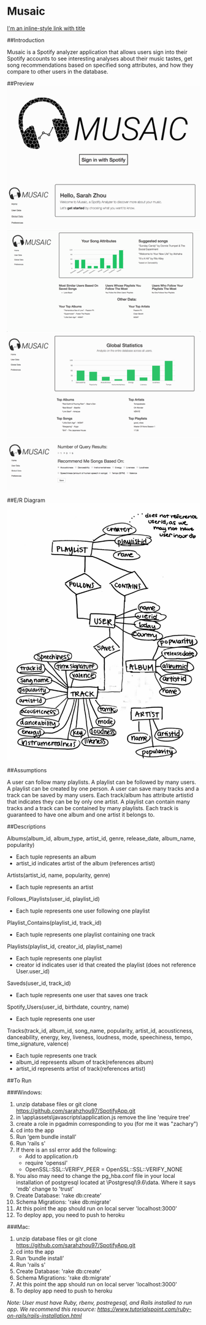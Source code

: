 Musaic
=====================

[I'm an inline-style link with title](https://sleepy-fjord-10699.herokuapp.com/ "Heroku Link")

##Introduction

Musaic is a Spotify analyzer application that allows users sign into their Spotify accounts to see interesting analyses about their music tastes, get song recommendations based on specified song attributes, and how they compare to other users in the database.

##Preview
![picture](img/signin.png)
![picture](img/name.png)
![picture](img/user.png)
![picture](img/global.png)
![picture](img/preferences.png)

##E/R Diagram
![picture](img/erdiagram.png)

##Assumptions

A user can follow many playlists. A playlist can be followed by many users. A playlist can be created by one person. A user can save many tracks and a track can be saved by many users. Each track/album has attribute artistid that indicates they can be by only one artist. A playlist can contain many tracks and a track can be contained by many playlists. Each track is guaranteed to have one album and one artist it belongs to. 

##Descriptions

Albums(album_id, album_type, artist_id, genre, release_date, album_name, popularity)

* Each tuple represents an album
* artist_id indicates artist of the album (references artist)
 
Artists(artist_id, name, popularity, genre)

* Each tuple represents an artist 

Follows_Playlists(user_id, playlist_id)

* Each tuple represents one user following one playlist

Playlist_Contains(playlist_id, track_id)

* Each tuple represents one playlist containing one track 

Playlists(playlist_id, creator_id, playlist_name)

* Each tuple represents one playlist
* creator id indicates user id that created the playlist (does not reference User.user_id)

Saveds(user_id, track_id)

* Each tuple represents one user that saves one track
 
Spotify_Users(user_id, birthdate, country, name)

* Each tuple represents one user


Tracks(track_id, album_id, song_name, popularity, artist_id, acousticness, danceability, energy, key, liveness, loudness, mode, speechiness, tempo, time_signature, valence)

* Each tuple represents one track
* album_id represents album of track(references album)
* artist_id represents artist of track(references artist)


##To Run

###Windows:

1. unzip database files or git clone https://github.com/sarahzhou97/SpotifyApp.git
2. in \app\assets\javascripts\application.js remove the line 'require tree'
3. create a role in pgadmin corresponding to you (for me it was "zachary")
4. cd into the app
5. Run ‘gem bundle install’
6. Run 'rails s'
7. If there is an ssl error add the following:
	* Add to application.rb 
	* require 'openssl'
	* OpenSSL::SSL::VERIFY_PEER = OpenSSL::SSL::VERIFY_NONE
8. You also may need to change the pg_hba.conf file in your local installation of postgresql located at  \Postgresql\9.6\data. Where it says 'mdb' change to 'trust' 
9. Create Database: 'rake db:create'
10. Schema Migrations: 'rake db:migrate'
11. At this point the app should run on local server 'localhost:3000'
12. To deploy app, you need to push to heroku

###Mac:

1. unzip database files or git clone https://github.com/sarahzhou97/SpotifyApp.git
2. cd into the app
3. Run ‘bundle install’
4. Run 'rails s'
5. Create Database: 'rake db:create'
6. Schema Migrations: 'rake db:migrate'
7. At this point the app should run on local server 'localhost:3000'
8. To deploy app need to push to heroku



*Note: User must have Ruby, rbenv, postregesql, and Rails installed to run app. We recommend this resource: https://www.tutorialspoint.com/ruby-on-rails/rails-installation.html*



